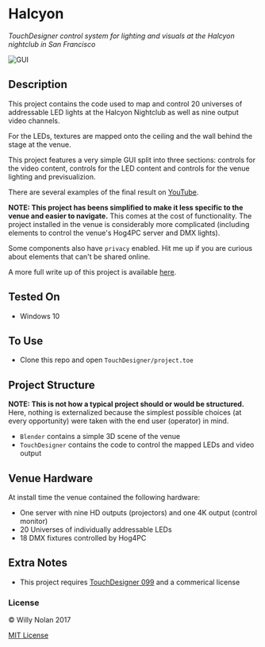 # Halcyon
*TouchDesigner control system for lighting and visuals at the Halcyon nightclub in San Francisco*

![GUI](https://i.imgur.com/70JIRyY.png "The GUI")

## Description
This project contains the code used to map and control 20 universes of addressable LED lights at the Halcyon Nightclub as well as nine output video channels.

For the LEDs, textures are mapped onto the ceiling and the wall behind the stage at the venue.

This project features a very simple GUI split into three sections: controls for the video content, controls for the LED content and controls for the venue lighting and previsualizion.

There are several examples of the final result on [YouTube](https://www.youtube.com/watch?v=5YREMmuiGhc).

**NOTE: This project has beens simplified to make it less specific to the venue and easier to navigate.**  This comes at the cost of functionality. The project installed in
the venue is considerably more complicated (including elements to control the venue's Hog4PC server and DMX lights).

Some components also have `privacy` enabled. Hit me up if you are curious about elements that can't be shared online.

A more full write up of this project is available [here](https://willynolan.com/halcyon).

## Tested On
- Windows 10

## To Use
- Clone this repo and open `TouchDesigner/project.toe`

## Project Structure
**NOTE: This is not how a typical project should or would be structured.**
Here, nothing is externalized because the simplest possible choices (at every opportunity)
were taken with the end user (operator) in mind.

- `Blender` contains a simple 3D scene of the venue
- `TouchDesigner` contains the code to control the mapped LEDs and video output

## Venue Hardware
At install time the venue contained the following hardware:
  - One server with nine HD outputs (projectors) and one 4K output (control monitor)
  - 20 Universes of individually addressable LEDs
  - 18 DMX fixtures controlled by Hog4PC

## Extra Notes
- This project requires [TouchDesigner 099](http://derivative.ca/) and a commerical license

### License

:copyright: Willy Nolan 2017

[MIT License](http://en.wikipedia.org/wiki/MIT_License)
